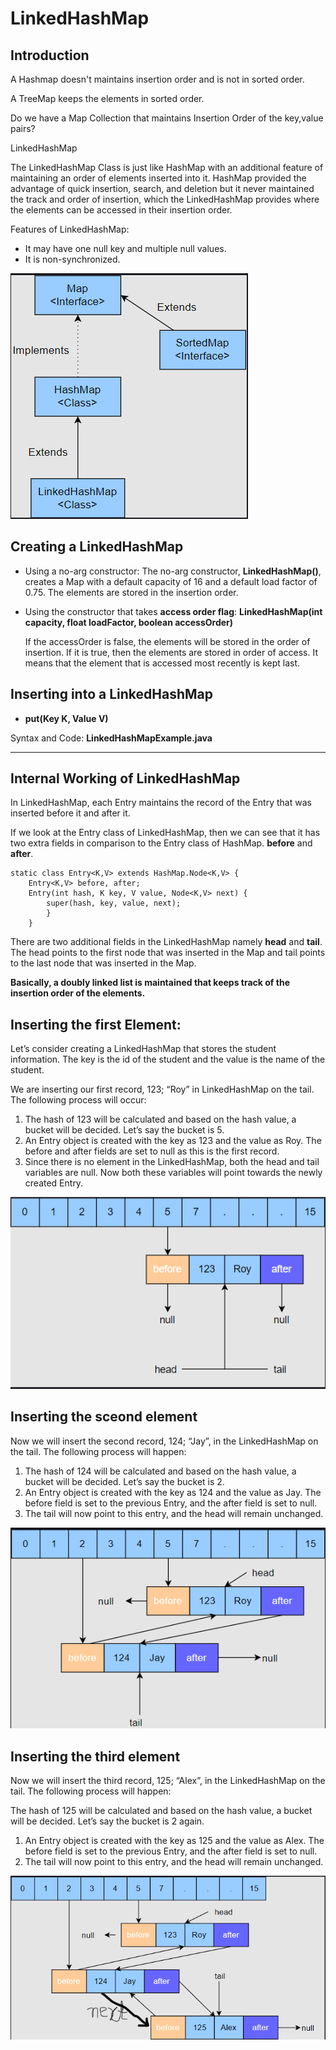 # LinkedHashMap

## Introduction

A Hashmap doesn't maintains insertion order and is not in sorted order.

A TreeMap keeps the elements in sorted order.

Do we have a Map Collection that maintains Insertion Order of the key,value pairs?

LinkedHashMap

The LinkedHashMap Class is just like HashMap with an additional feature of maintaining an order of elements inserted into it. HashMap provided the advantage of quick insertion, search, and deletion but it never maintained the track and order of insertion, which the LinkedHashMap provides where the elements can be accessed in their insertion order.

Features of LinkedHashMap:

- It may have one null key and multiple null values.
- It is non-synchronized.

![LinkedHashMap Class Hierarchy](LinkedHashMapClassHierarchy.png "LinkedHashMap Class Hierarchy")

## Creating a LinkedHashMap

- Using a no-arg constructor: The no-arg constructor, **LinkedHashMap()**, creates a Map with a default capacity of 16 and a default load factor of 0.75. The elements are stored in the insertion order.

- Using the constructor that takes **access order flag**:
  **LinkedHashMap(int capacity, float loadFactor, boolean accessOrder)**

  If the accessOrder is false, the elements will be stored in the order of insertion. If it is true, then the elements are stored in order of access. It means that the element that is accessed most recently is kept last.

## Inserting into a LinkedHashMap

- **put(Key K, Value V)**

Syntax and Code: **LinkedHashMapExample.java**

---

## Internal Working of LinkedHashMap

In LinkedHashMap, each Entry maintains the record of the Entry that was inserted before it and after it.

If we look at the Entry class of LinkedHashMap, then we can see that it has two extra fields in comparison to the Entry class of HashMap. **before** and **after**.

```
static class Entry<K,V> extends HashMap.Node<K,V> {
    Entry<K,V> before, after;
    Entry(int hash, K key, V value, Node<K,V> next) {
        super(hash, key, value, next);
        }
    }
```

There are two additional fields in the LinkedHashMap namely **head** and **tail**. The head points to the first node that was inserted in the Map and tail points to the last node that was inserted in the Map.

**Basically, a doubly linked list is maintained that keeps track of the insertion order of the elements.**

## Inserting the first Element:

Let’s consider creating a LinkedHashMap that stores the student information. The key is the id of the student and the value is the name of the student.

We are inserting our first record, 123; “Roy” in LinkedHashMap on the tail. The following process will occur:

1. The hash of 123 will be calculated and based on the hash value, a bucket will be decided. Let’s say the bucket is 5.
2. An Entry object is created with the key as 123 and the value as Roy. The before and after fields are set to null as this is the first record.
3. Since there is no element in the LinkedHashMap, both the head and tail variables are null. Now both these variables will point towards the newly created Entry.

![Insert First Element](InsertFirstElement.png "Insert First Element")

## Inserting the sceond element

Now we will insert the second record, 124; “Jay”, in the LinkedHashMap on the tail. The following process will happen:

1. The hash of 124 will be calculated and based on the hash value, a bucket will be decided. Let’s say the bucket is 2.
2. An Entry object is created with the key as 124 and the value as Jay. The before field is set to the previous Entry, and the after field is set to null.
3. The tail will now point to this entry, and the head will remain unchanged.

![Insert Second Element](InsertSecondElement.png "Insert Second Element")

## Inserting the third element

Now we will insert the third record, 125; “Alex”, in the LinkedHashMap on the tail. The following process will happen:

The hash of 125 will be calculated and based on the hash value, a bucket will be decided. Let’s say the bucket is 2 again.

1. An Entry object is created with the key as 125 and the value as Alex. The before field is set to the previous Entry, and the after field is set to null.
2. The tail will now point to this entry, and the head will remain unchanged.

![Insert Third Element](InsertThirdELement.png "Insert Second Element")
